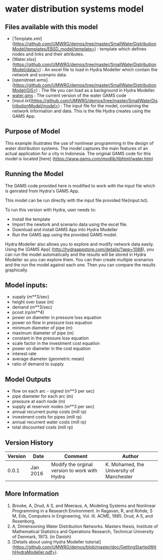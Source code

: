 water distribution systems model 
================================

Files available with this model
-------------------------------
- [Template.xml] (https://github.com/UMWRG/demos/tree/master/SmallWaterDistributionModel/templates/EBSD_model/template>) : template which defines nodes and links and their attributes.
- [Water.xlsx] (https://github.com/UMWRG/demos/tree/master/SmallWaterDistributionModel/data/>) : An excel file to load in Hydra Modeller which contain the network and scenario data.
- [openstreet.wms] (https://github.com/UMWRG/demos/tree/master/SmallWaterDistributionModel/GIS>) : The file you can load as a background in Hydra Modeller.
- [water.gms](https://github.com/UMWRG/demos/tree/master/SmallWaterDistributionModel/model>) : The current version of the water GAMS code
- [input.txt]https://github.com/UMWRG/demos/tree/master/SmallWaterDistributionModel/model>)     : The input file for the model, containing the network information and data. This is the file Hydra creates using the GAMS App.

Purpose of Model
----------------
This example illustrates the use of nonlinear programming in the design of water distribution systems. The model captures the main features of an actual application for a city in Indonesia.
The original GAMS code for this model is located [here] (https://www.gams.com/modlib/libhtml/water.htm)


Running the Model
-----------------
The GAMS code provided here is modified to work with the input file which is genrated from Hydra's GAMS App.

This model can be run directly with the input file provided file(input.txt).

To run this version with Hydra, user needs to:
- Install the template
- Import the newtork and scenario data using the excel file.
- Download and install GAMS App into Hydra Modeller
- Run the GAMS app using the provided GAMS model.

Hydra Modeller also allows you to explore and modify network data easily. Using the [GAMS App] (http://hydraappstore.com/details/?app=1088), you can run the model automatically and the results will be stored in Hydra Modeller so you can explore them. 
You can then create multiple scenarios and the run the model against each one. Then you can compare the results graphically.

Model inputs:
-------------
- supply (m**3/sec)
- height over base (m)			
- demand (m**3/sec)
- pcost (rp/m**4)
- power on diameter in pressure loss equation 
- power on flow in pressure loss equation 
- minimum diameter of pipe (m)
- maximum diameter of pipe (m)
- constant in the pressure loss equation
- scale factor in the investment cost equation
- power on diameter in the cost equation
- interest rate 
- average diameter (geometric mean)
- ratio of demand to supply

Model Outputs
-------------
- flow on each arc - signed (m**3 per sec) 
- pipe diameter for each arc (m) 
- pressure at each node (m) 
- supply at reservoir nodes (m**3 per sec) 
- annual recurrent pump costs (mill rp) 
- investment costs for pipes (mill rp) 
- annual recurrent water costs (mill rp) 
- total discounted costs (mill rp)


Version History
---------------

| Version | Date     | Comment                                       | Author                                   |
| ------- | -------- | --------------------------------------------- | ---------------------------------------- |
| 0.0.1   | Jan 2016 | Modify the orginal version to work with Hydra | K. Mohamed, the University of Manchester |

More Information
----------------
1. Brooke, A, Drud, A S, and Meeraus, A, Modeling Systems and Nonlinear Programming in a Research Environment. In Ragavan, R, and Rohde, S M, Eds, Computers in Engineering, Vol. III. ACME, 1985. Drud, A S, and Rosenborg, 
2. A, Dimensioning Water Distribution Networks. Masters thesis, Institute of Mathematical Statistics and Operations Research, Technical University of Denmark, 1973. (in Danish)
3. [Details about using Hydra Modeller tutorial] (https://github.com/UMWRG/demos/blob/master/doc/GettingStartedWithHydraModeller.pdf>).  


